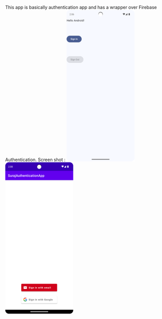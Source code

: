 This app is basically authentication app and has a wrapper over Firebase Authentication. 
Screen shot :
<img alt="Screenshot (1)" height="480" src="screenshot/screenshot1.png"/>
<img alt="Screenshot (2)" height="480" src="screenshot/screenshot2.png"/>